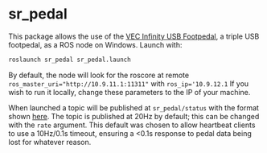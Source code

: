 # sr_pedal

This package allows the use of the [VEC Infinity USB Footpedal](https://www.amazon.co.uk/INFINITY-USB-FOOT-PEDAL-IN-USB-2/dp/B002MY6I7G), a triple USB footpedal, as a ROS node on Windows. Launch with:

```bash
roslaunch sr_pedal sr_pedal.launch
```
By default, the node will look for the roscore at remote `ros_master_uri="http://10.9.11.1:11311"` with `ros_ip='10.9.12.1` If you wish to run it locally, change these parameters to the IP of your machine. 

When launched a topic will be published at `sr_pedal/status` with the format shown [here](msg/Status.msg). The topic is published at 20Hz by default; this can be changed with the `rate` argument. This default was chosen to allow heartbeat clients to use a 10Hz/0.1s timeout, ensuring a <0.1s response to pedal data being lost for whatever reason.
